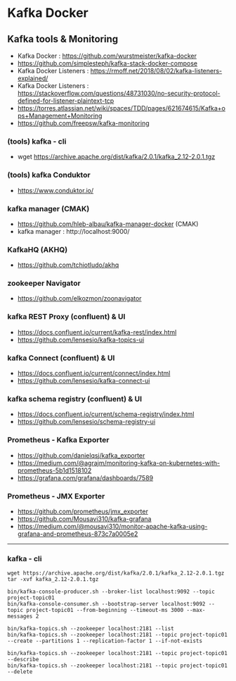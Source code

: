 # Kafka Docker

## Kafka tools & Monitoring
- Kafka Docker : https://github.com/wurstmeister/kafka-docker
- https://github.com/simplesteph/kafka-stack-docker-compose
- Kafka Docker Listeners : https://rmoff.net/2018/08/02/kafka-listeners-explained/
- Kafka Docker Listeners : https://stackoverflow.com/questions/48731030/no-security-protocol-defined-for-listener-plaintext-tcp
- https://torres.atlassian.net/wiki/spaces/TDD/pages/621674615/Kafka+ops+Management+Monitoring
- https://github.com/freepsw/kafka-monitoring


### (tools) kafka - cli
- wget https://archive.apache.org/dist/kafka/2.0.1/kafka_2.12-2.0.1.tgz

### (tools) kafka Conduktor
- https://www.conduktor.io/

### kafka manager (CMAK)
- https://github.com/hleb-albau/kafka-manager-docker (CMAK)
- kafka manager : http://localhost:9000/

### KafkaHQ (AKHQ)
- https://github.com/tchiotludo/akhq

### zookeeper Navigator
- https://github.com/elkozmon/zoonavigator

### kafka REST Proxy (confluent) & UI
- https://docs.confluent.io/current/kafka-rest/index.html
- https://github.com/lensesio/kafka-topics-ui

### kafka Connect (confluent) & UI
- https://docs.confluent.io/current/connect/index.html
- https://github.com/lensesio/kafka-connect-ui

### kafka schema registry (confluent) & UI
- https://docs.confluent.io/current/schema-registry/index.html
- https://github.com/lensesio/schema-registry-ui

### Prometheus - Kafka Exporter
- https://github.com/danielqsj/kafka_exporter
- https://medium.com/@agrajm/monitoring-kafka-on-kubernetes-with-prometheus-5b1d1518102
- https://grafana.com/grafana/dashboards/7589

### Prometheus - JMX Exporter
- https://github.com/prometheus/jmx_exporter
- https://github.com/Mousavi310/kafka-grafana
- https://medium.com/@mousavi310/monitor-apache-kafka-using-grafana-and-prometheus-873c7a0005e2


---

### kafka - cli

```
wget https://archive.apache.org/dist/kafka/2.0.1/kafka_2.12-2.0.1.tgz
tar -xvf kafka_2.12-2.0.1.tgz

bin/kafka-console-producer.sh --broker-list localhost:9092 --topic project-topic01
bin/kafka-console-consumer.sh --bootstrap-server localhost:9092 --topic project-topic01 --from-beginning --timeout-ms 3000 --max-messages 2

bin/kafka-topics.sh --zookeeper localhost:2181 --list
bin/kafka-topics.sh --zookeeper localhost:2181 --topic project-topic01 --create --partitions 1 --replication-factor 1 --if-not-exists

bin/kafka-topics.sh --zookeeper localhost:2181 --topic project-topic01 --describe
bin/kafka-topics.sh --zookeeper localhost:2181 --topic project-topic01 --delete
```
